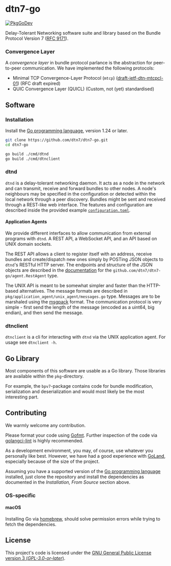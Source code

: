 <!--
SPDX-FileCopyrightText: 2019, 2020, 2021, 2022 Alvar Penning
SPDX-FileCopyrightText: 2020 Jonas Höchst
SPDX-FileCopyrightText: 2020 Matthias Axel Kröll
SPDX-FileCopyrightText: 2022, 2024, 2025 Markus Sommer

SPDX-License-Identifier: GPL-3.0-or-later
-->

# dtn7-go
[![PkgGoDev](https://pkg.go.dev/badge/github.com/dtn7/dtn7-go)](https://pkg.go.dev/github.com/dtn7/dtn7-go)

Delay-Tolerant Networking software suite and library based on the Bundle Protocol Version 7 ([RFC 9171](https://datatracker.ietf.org/doc/html/rfc9171)).

### Convergence Layer
A *convergence layer* in bundle protocol parlance is the abstraction for peer-to-peer communication.
We have implemented the following protocols:

- Minimal TCP Convergence-Layer Protocol (`mtcp`) ([draft-ietf-dtn-mtcpcl-01](https://tools.ietf.org/html/draft-ietf-dtn-mtcpcl-01)) (RFC draft expired)
- QUIC Convergence Layer (QUICL) (Custom, not (yet) standardised)

## Software
### Installation

Install the [Go programming language](https://go.dev/), version 1.24 or later.

```bash
git clone https://github.com/dtn7/dtn7-go.git
cd dtn7-go

go build ./cmd/dtnd
go build ./cmd/dtnclient
```

### dtnd
`dtnd` is a delay-tolerant networking daemon.
It acts as a node in the network and can transmit, receive and forward bundles to other nodes.
A node's neighbours may be specified in the configuration or detected within the local network through a peer discovery.
Bundles might be sent and received through a REST-like web interface.
The features and configuration are described inside the provided example [`configuration.toml`](https://github.com/dtn7/dtn7-go/blob/master/cmd/dtnd/configuration.toml).

#### Application Agents
We provide different interfaces to allow communication from external programs with `dtnd`.
A REST API, a WebSocket API, and an API based on UNIX domain sockets.

The REST API allows a client to register itself with an address, receive bundles and create/dispatch new ones simply by POSTing JSON objects to `dtnd`'s RESTful HTTP server.
The endpoints and structure of the JSON objects are described in the [documentation](https://pkg.go.dev/github.com/dtn7/dtn7-go) for the `github.com/dtn7/dtn7-go/agent.RestAgent` type.

The UNIX API is meant to be somewhat simpler and faster than the HTTP-based alternatives.
The message formats are described in `pkg/application_agent/unix_agent/messages.go` type.
Messages are to be marshaled using the [msgpack](https://github.com/vmihailenco/msgpack) format.
The communication protocol is very simple - first send the length of the message (encoded as a uint64, big endian), and then send the message.

### dtnclient
`dtnclient` is a cli for interacting with `dtnd` via the UNIX application agent.
For usage see `dtnclient -h`.

## Go Library
Most components of this software are usable as a Go library.
Those libraries are available within the `pkg`-directory.

For example, the `bpv7`-package contains code for bundle modification, serialization and deserialization and would most likely be the most interesting part.

## Contributing
We warmly welcome any contribution.

Please format your code using [Gofmt](https://blog.golang.org/gofmt).
Further inspection of the code via [golangci-lint](https://github.com/golangci/golangci-lint) is highly recommended.

As a development environment, you may, of course, use whatever you personally like best.
However, we have had a good experience with [GoLand](https://www.jetbrains.com/go/), especially because of the size of the project.

Assuming you have a supported version of the [Go programming language](https://go.dev/) installed, just clone the repository and install the dependencies as documented in the _Installation, From Source_ section above.

### OS-specific
#### macOS
Installing Go via [homebrew](https://brew.sh), should solve permission errors while trying to fetch the dependencies.

## License

This project's code is licensed under the [GNU General Public License version 3 (_GPL-3.0-or-later_)](LICENSE).
